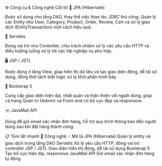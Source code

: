 ⚙️ Công cụ & Công nghệ Cốt lõi
🧩 JPA (Hibernate)

Được sử dụng cho tầng DAO, thay thế việc thao tác JDBC thủ công.
Quản lý các Entity như User, Category, Product, Order, Review, Cart
và xử lý giao dịch (EntityTransaction) một cách hiệu quả.

🧠 Servlets

Đóng vai trò như Controller, chịu trách nhiệm xử lý các yêu cầu HTTP
và điều hướng luồng xử lý tới các lớp nghiệp vụ phù hợp.

🖥️ JSP / JSTL

Được dùng ở tầng View, giúp hiển thị dữ liệu và tạo giao diện động, dễ tái sử dụng,
đồng thời tách biệt logic xử lý khỏi phần trình bày.

🎨 Bootstrap 5

Cung cấp giao diện hiện đại, nhất quán và thân thiện với người dùng,
giúp cả trang Quản trị (Admin) và Front-end có bố cục đẹp và responsive.

✉️ JavaMail API

Dùng để gửi email xác nhận đơn hàng, hỗ trợ quy trình thông báo đến người dùng
sau khi đặt hàng thành công.

📋 Tóm tắt nhanh
🔧 Công nghệ	💡 Mô tả
JPA (Hibernate)	Quản lý entity và giao dịch trong tầng DAO
Servlets	Xử lý yêu cầu HTTP, đóng vai trò controller
JSP / JSTL	Giao diện hiển thị động, dễ tái sử dụng
Bootstrap 5	Tạo bố cục hiện đại, responsive
JavaMail API	Gửi email xác nhận đơn hàng tự động
